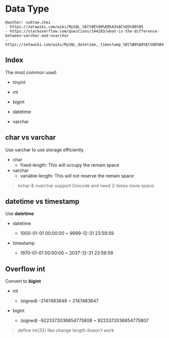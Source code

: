 # Data Type

```
@author: suktae.choi
- https://zetawiki.com/wiki/MySQL_%EC%9E%90%EB%A3%8C%ED%98%95
- https://stackoverflow.com/questions/144283/what-is-the-difference-between-varchar-and-nvarchar
- https://zetawiki.com/wiki/MySQL_datetime,_timestamp_%EC%B0%A8%EC%9D%B4
```

## Index
The most common used:
- tinyint
- int
- bigint

- datetime

- varchar

## char vs varchar
Use varchar to use storage efficiently

- char
  - fixed-length: This will occupy the remain space
- varchar
  - variable-length: This will not reserve the remain space

> nchar & nvarchar support Unicode and need 2-times more space.

## datetime vs timestamp
Use **datetime**

- datetime
  - 1000-01-01 00:00:00 ~ 9999-12-31 23:59:59

- timestamp
  - 1970-01-01 00:00:00 ~ 2037-12-31 23:59:59

## Overflow int
Convert to **bigint**

- int
  - (signed) -2147483648 ~ 2147483647

- bigint
  - (signed) -9223372036854775808 ~ 9223372036854775807

> define int(32) like change length doesn't work
